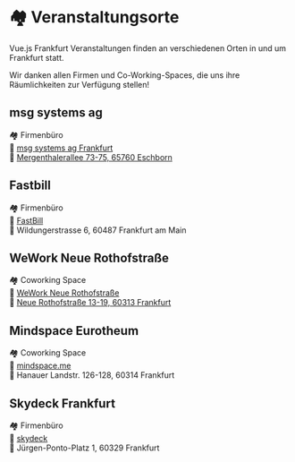 # :houses: Veranstaltungsorte

Vue.js Frankfurt Veranstaltungen finden an verschiedenen Orten in und um Frankfurt statt.  

Wir danken allen Firmen und Co-Working-Spaces, die uns ihre Räumlichkeiten zur Verfügung stellen!

<!-- TODO: Add event space photo? -->

## msg systems ag

:houses: Firmenbüro</br>
:link: [msg systems ag Frankfurt](https://www.msg.group/)</br>
:round_pushpin: [Mergenthalerallee 73-75, 65760 Eschborn](https://goo.gl/maps/WwZ8mrPTV6p)

## Fastbill

:houses: Firmenbüro</br>
:link: [FastBill](https://www.fastbill.com)</br>
:round_pushpin: Wildungerstrasse 6, 60487 Frankfurt am Main

## WeWork Neue Rothofstraße

:houses: Coworking Space</br>
:link: [WeWork Neue Rothofstraße](https://www.wework.com/buildings/neue-rothofstrasse-13-19--frankfurt)</br>
:round_pushpin: [Neue Rothofstraße 13-19, 60313 Frankfurt](https://goo.gl/maps/G7N5yDs5GFm)

## Mindspace Eurotheum

:houses: Coworking Space</br>
:link: [mindspace.me](https://mindspace.me/frankfurt)</br>
:round_pushpin: Hanauer Landstr. 126-128, 60314 Frankfurt

## Skydeck Frankfurt

:houses: Firmenbüro</br>
:link: [skydeck](https://skydeck.deutschebahn.com/)</br>
:round_pushpin: Jürgen-Ponto-Platz 1, 60329 Frankfurt
